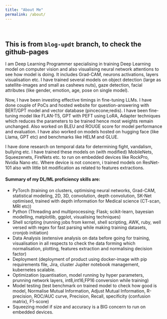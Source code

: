 ```yaml
---
title: "About Me"
permalink: /about/
---
```

<!--
<sub>
 Passionate about discovering insights into complex systems from data. Results oriented, decisive leader in Big Data space that combines an entrepreneurial spirit with corporate-refined execution in Big Data strategy. Creativity to go beyond current tools to deliver the best solution to the problem, ability and comfort with working independently and making key decisions on projects.
</sub>
<br>
<sub>
 Strong working knowledge of data mining techniques, including Regression analysis, clustering, Neural Networks, SVM (support vector machines); also preferred is familiarity with recommendation systems such as Collaborative filtering, k-nearest Neighbors, association rules, market basket analysis, SVD (singular value decomposition), matrix factorization methods. Desire to analyze large data sets, find the truth in data, and develop efficient processes for data analysis. For data exploratory analysis using tools like R, Octave and for predicting or scoring modelling using Python. Naive experience in Python for building model; use NumPy for numerical analysis and SciPy for scientific computation while building model.
</sub>
<br>
<sub>
 Active participation in online competition like TopCoders, CodeForces and Kaggle. Actively participation in MOOC for many courses which includes Verified and non-verified. Eager to learn more as fast learner for new technologies and research oriented motive.
</sub>
<br>
<sub>
 Specialties: Hadoop, MapReduce, HIVE, HBase, search query optimisation using elastic search and solr, prediction analysis using machine learning techniques for supervised and unsupervised data-sets, data mining techniques using cleaning; preprocessing; feature extraction; statistical and applied mathematics modelling, processing structured and un-structed data-sets
</sub>
-->
<br>

## This is from `blog-updt` branch, to check the github-pages

I am Deep Learning Programmer specialising in training Deep Learning model on computer vision and also visualising neural network attentions to see how model is doing. It includes Grad-CAM, neurons activations, layers visualisation etc. I have trained several models on object detection (large as satellite-images and small as cashews nuts), gaze detection, facial attributes (like gender, emotion, age, pose on single model).

[//]: # (Passionate about discovering insights into complex systems from data. Results oriented, decisive leader in Big Data space that combines an entrepreneurial spirit with corporate-refined execution in Big Data strategy. Creativity to go beyond current tools to deliver the best solution to the problem, ability and comfort with working independently and making key decisions on projects.)

Now, I have been investing effective timings in fine-tuning LLMs. I have done couple of PoCs and hosted website for question-answering with BERT/GPT model and vector database (pincecone;redis). I have been fine-tuning model like FLAN-T5, GPT with PEFT using LoRA, Adapter techniques which reduces the parameters to be trained hence most weights remain unchanged. Also worked on BLEU and ROUGE score for model performance and evaluation. I have also worked on models hosted on hugging face (like Llama, GPT etc) and benchmarks like HELM and GLUE.

I have done research on temporal data for determining fight, vandalism, bullying etc. I have trained these models on (with modified) MobileNets, Squeezenets, FireNets etc. to run on embedded devices like RockPro, Nvidia Nano etc. Where device is not concern, i trained models on ResNet-101 also with little bit modification as related to features extractions.

#### Summary of my DL/ML proficiency skills are:
- PyTorch (training on clusters, optimising neural networks, Grad-CAM,  statistical modeling, 2D, 3D, convolution, depth convolution, SK-Net optimised, trained with depth information for Medical science (CT-scan, MRI etc))
- Python (Threading and multiprocessing; Flask; scikit-learn, bayesian modelling, matplotlib, ggplot, visualising techniques)
- Shell scripting (running jobs from kernel, shell scripting, AWK, ruby, well versed with regex for fast parsing while making training datasets, cronjob initiation)
- Data Analysis (extensive analysis on data before going for training, visualisation in all respects to check the data forming which normalisation, plotting, features extraction and normalising decision factor)
- Deployment (deployment of product using docker-image with pip requirements file, Jira, cluster Jupiter notebook management, kubernetes scalable.
- Optimization (quantisation, model running by hyper parameters, prunning network layers, int8,int16,FP16 conversion while training)
- Model testing (test benchmark on trained model to check how good is model, Normalise Mutual Information, Adjust Mutual Information, R-precision, ROC/AUC curve, Precision, Recall, specificity (confusion matrix), F1-score)
- Squeezing model if size and accuracy is a BIG concern to run on embedded devices.
